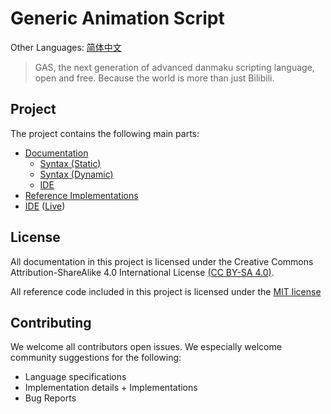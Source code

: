# Generic Animation Script
Other Languages: [简体中文](README.zh_CN.md)
> GAS, the next generation of advanced danmaku scripting language, open and 
free. Because the world is more than just Bilibili.

## Project
The project contains the following main parts:
- [Documentation](docs/)
    - [Syntax (Static)](docs/static/)
    - [Syntax (Dynamic)](docs/dynamic/)
    - [IDE](docs/ide/)
- [Reference Implementations](src/)
- [IDE](ide/) ([Live](https://opendanmakucommunity.github.io/gas/ide/))

## License
All documentation in this project is licensed under the 
Creative Commons Attribution-ShareAlike 4.0 International License 
[(CC BY-SA 4.0)](https://creativecommons.org/licenses/by-sa/4.0/).

All reference code included in this project is licensed under the 
[MIT license](https://opensource.org/licenses/MIT)

## Contributing
We welcome all contributors open issues. We especially welcome community 
suggestions for the following:

- Language specifications
- Implementation details + Implementations
- Bug Reports
